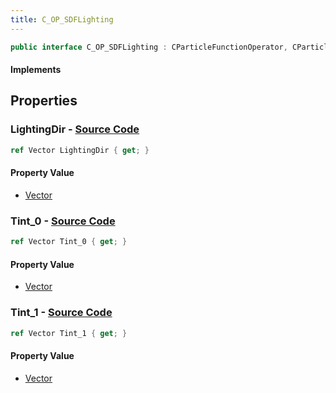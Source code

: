 ```yaml
---
title: C_OP_SDFLighting
---
```


```csharp
public interface C_OP_SDFLighting : CParticleFunctionOperator, CParticleFunction, ISchemaClass<CParticleFunction>, ISchemaClass<CParticleFunctionOperator>, ISchemaClass<C_OP_SDFLighting>, ISchemaField, ISchemaClass, INativeHandle
```

#### Implements

## Properties

### **LightingDir** - [Source Code](https://github.com/swiftly-solution/swiftlys2/blob/main/managed/src/SwiftlyS2.Generated/Schemas/Interfaces/C_OP_SDFLighting.cs#L16)

```csharp
ref Vector LightingDir { get; }
```

#### Property Value

- [Vector](/docs/api/shared/natives/vector)

### **Tint_0** - [Source Code](https://github.com/swiftly-solution/swiftlys2/blob/main/managed/src/SwiftlyS2.Generated/Schemas/Interfaces/C_OP_SDFLighting.cs#L18)

```csharp
ref Vector Tint_0 { get; }
```

#### Property Value

- [Vector](/docs/api/shared/natives/vector)

### **Tint_1** - [Source Code](https://github.com/swiftly-solution/swiftlys2/blob/main/managed/src/SwiftlyS2.Generated/Schemas/Interfaces/C_OP_SDFLighting.cs#L20)

```csharp
ref Vector Tint_1 { get; }
```

#### Property Value

- [Vector](/docs/api/shared/natives/vector)

